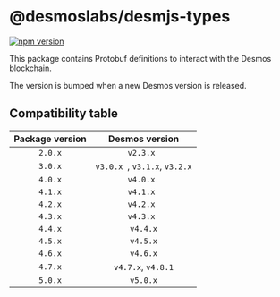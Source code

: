 # @desmoslabs/desmjs-types

[![npm version](https://img.shields.io/npm/v/@desmoslabs/desmjs-types.svg)](https://www.npmjs.com/package/@desmoslabs/desmjs-types)  

This package contains Protobuf definitions to interact with the Desmos blockchain.

The version is bumped when a new Desmos version is released. 

## Compatibility table

| Package version |        Desmos version         | 
|:---------------:|:-----------------------------:|
|     `2.0.x`     |           `v2.3.x `           |
|     `3.0.x`     | `v3.0.x `, `v3.1.x`, `v3.2.x` |
|     `4.0.x`     |           `v4.0.x `           |
|     `4.1.x`     |           `v4.1.x `           |
|     `4.2.x`     |           `v4.2.x `           |
|     `4.3.x`     |           `v4.3.x `           |
|     `4.4.x`     |           `v4.4.x`            |
|     `4.5.x`     |           `v4.5.x`            |
|     `4.6.x`     |           `v4.6.x`            |
|     `4.7.x`     |      `v4.7.x`, `v4.8.1`       |
|     `5.0.x`     |           `v5.0.x`            |
